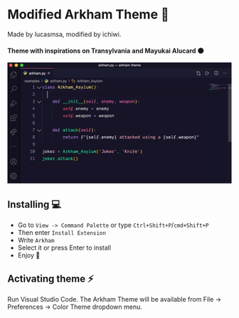 # Modified Arkham Theme 🦇

Made by lucasmsa, modified by ichiwi.

#### Theme with inspirations on Transylvania and Mayukai Alucard 🌑

![Theme in action](https://github.com/lucasmsa/arkham-theme/raw/HEAD/screenshots/Screenshot.png)

## Installing 💻

-  Go to `View -> Command Palette` or type `Ctrl+Shift+P`/`cmd+Shift+P`
-  Then enter `Install Extension`
-  Write `Arkham`
-  Select it or press Enter to install
-  Enjoy 🎉

## Activating theme ⚡️

Run Visual Studio Code. The Arkham Theme will be available from File -> Preferences -> Color Theme dropdown menu.
